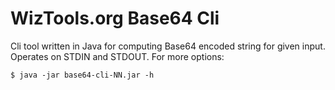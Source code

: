 # WizTools.org Base64 Cli

Cli tool written in Java for computing Base64 encoded string for given input. Operates on STDIN and STDOUT. For more options:

    $ java -jar base64-cli-NN.jar -h


